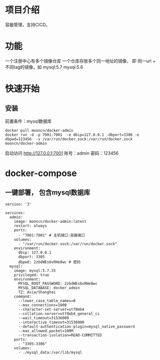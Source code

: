 # 项目介绍
容器管理，支持CICD。

# 功能
一个注册中心有多个镜像仓库
一个仓库存放多个同一地址的镜像， 即 同一url + 不同tag的镜像，如 mysql:5.7 mysql:5.6


# 快速开始
## 安装

前置条件：mysql数据库

```
docker pull mooncn/docker-admin
docker run -d -p 7001:7001  -e dbip=127.0.0.1 -dbport=3306 -e dbpwd=123456  -v /var/run/docker.sock:/var/run/docker.sock mooncn/docker-admin
```
启动访问 http://127.0.0.1:7001 账号：admin 密码：123456



# docker-compose
## 一键部署， 包含mysql数据库
```
version: '3'

services:
  admin:
    image: mooncn/docker-admin:latest
    restart: always
    ports:
      - "7001:7001" # 主机端口:容器端口
    volumes:
      - "/var/run/docker.sock:/var/run/docker.sock" 
    environment:
      dbip: 127.0.0.1 
      dbport: 3305
      dbpwd: 2zbdWEs6vRHe8wc # 密码
  mysql:
    image: mysql:5.7.35
    privileged: true
    environment:
      MYSQL_ROOT_PASSWORD: 2zbdWEs6vRHe8wc
      MYSQL_DATABASE: docker_admin
      TZ: Asia/Shanghai
    command:
      --lower_case_table_names=0
      --max_connections=1000
      --character-set-server=utf8mb4
      --collation-server=utf8mb4_general_ci
      --wait_timeout=31536000
      --interactive_timeout=31536000
      --default-authentication-plugin=mysql_native_password
      --max_allowed_packet=100M
      --transaction-isolation=READ-COMMITTED
    ports:
      - "3305:3306"
    volumes:
      - ./mysql_data:/var/lib/mysql
```





